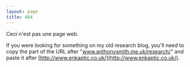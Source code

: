 ```yaml
---
layout: page
title: 404
---
```

Ceci n'est pas une page web.

If you were looking for something on my old research blog, you'll need to copy the part of the URL after "www.anthonysmith.me.uk/research/" and paste it after [http://www.enkaptic.co.uk/](http://www.enkaptic.co.uk/).
